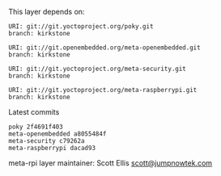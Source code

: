 This layer depends on:

    URI: git://git.yoctoproject.org/poky.git
    branch: kirkstone

    URI: git://git.openembedded.org/meta-openembedded.git
    branch: kirkstone

    URI: git://git.yoctoproject.org/meta-security.git
    branch: kirkstone

    URI: git://git.yoctoproject.org/meta-raspberrypi.git
    branch: kirkstone

Latest commits

    poky 2f4691f403
    meta-openembedded a8055484f
    meta-security c79262a
    meta-raspberrypi dacad93

meta-rpi layer maintainer: Scott Ellis <scott@jumpnowtek.com>
